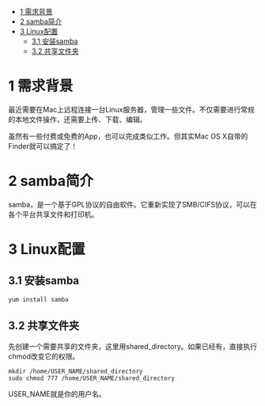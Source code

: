 
<!-- @import "[TOC]" {cmd="toc" depthFrom=1 depthTo=6 orderedList=false} -->

<!-- code_chunk_output -->

* [1 需求背景](#1-需求背景)
* [2 samba简介](#2-samba简介)
* [3 Linux配置](#3-linux配置)
	* [3.1 安装samba](#31-安装samba)
	* [3.2 共享文件夹](#32-共享文件夹)

<!-- /code_chunk_output -->

# 1 需求背景

最近需要在Mac上远程连接一台Linux服务器，管理一些文件。不仅需要进行常规的本地文件操作，还需要上传、下载、编辑。

虽然有一些付费或免费的App，也可以完成类似工作。但其实Mac OS X自带的Finder就可以搞定了！

# 2 samba简介

samba，是一个基于GPL协议的自由软件。它重新实现了SMB/CIFS协议，可以在各个平台共享文件和打印机。

# 3 Linux配置

## 3.1 安装samba

```
yum install samba
```

## 3.2 共享文件夹

先创建一个需要共享的文件夹，这里用shared\_directory。如果已经有，直接执行chmod改变它的权限。

```
mkdir /home/USER_NAME/shared_directory
sudo chmod 777 /home/USER_NAME/shared_directory
```

USER\_NAME就是你的用户名。

